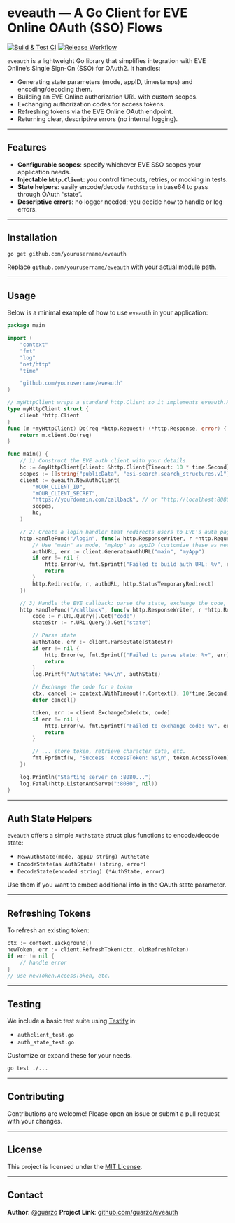 # eveauth — A Go Client for EVE Online OAuth (SSO) Flows
[![Build & Test CI](https://github.com/guarzo/eveauth/actions/workflows/ci.yml/badge.svg?branch=main)](https://github.com/guarzo/eveauth/actions/workflows/ci.yml)
[![Release Workflow](https://github.com/guarzo/eveauth/actions/workflows/release.yml/badge.svg)](https://github.com/guarzo/eveauth/actions/workflows/release.yml)



`eveauth` is a lightweight Go library that simplifies integration with EVE Online’s Single Sign-On (SSO) for OAuth2. It handles:

- Generating state parameters (mode, appID, timestamps) and encoding/decoding them.
- Building an EVE Online authorization URL with custom scopes.
- Exchanging authorization codes for access tokens.
- Refreshing tokens via the EVE Online OAuth endpoint.
- Returning clear, descriptive errors (no internal logging).

---

## Features

- **Configurable scopes**: specify whichever EVE SSO scopes your application needs.
- **Injectable `http.Client`**: you control timeouts, retries, or mocking in tests.
- **State helpers**: easily encode/decode `AuthState` in base64 to pass through OAuth “state”.
- **Descriptive errors**: no logger needed; you decide how to handle or log errors.

---

## Installation

```bash
go get github.com/yourusername/eveauth
```

Replace `github.com/yourusername/eveauth` with your actual module path.

---

## Usage

Below is a minimal example of how to use `eveauth` in your application:

```go
package main

import (
    "context"
    "fmt"
    "log"
    "net/http"
    "time"

    "github.com/yourusername/eveauth"
)

// myHttpClient wraps a standard http.Client so it implements eveauth.HttpClient.
type myHttpClient struct {
    client *http.Client
}
func (m *myHttpClient) Do(req *http.Request) (*http.Response, error) {
    return m.client.Do(req)
}

func main() {
    // 1) Construct the EVE auth client with your details.
    hc := &myHttpClient{client: &http.Client{Timeout: 10 * time.Second}}
    scopes := []string{"publicData", "esi-search.search_structures.v1"}
    client := eveauth.NewAuthClient(
        "YOUR_CLIENT_ID",
        "YOUR_CLIENT_SECRET",
        "https://yourdomain.com/callback", // or "http://localhost:8080/callback"
        scopes,
        hc,
    )

    // 2) Create a login handler that redirects users to EVE's auth page.
    http.HandleFunc("/login", func(w http.ResponseWriter, r *http.Request) {
        // Use "main" as mode, "myApp" as appID (customize these as needed)
        authURL, err := client.GenerateAuthURL("main", "myApp")
        if err != nil {
            http.Error(w, fmt.Sprintf("Failed to build auth URL: %v", err), http.StatusInternalServerError)
            return
        }
        http.Redirect(w, r, authURL, http.StatusTemporaryRedirect)
    })

    // 3) Handle the EVE callback: parse the state, exchange the code, etc.
    http.HandleFunc("/callback", func(w http.ResponseWriter, r *http.Request) {
        code := r.URL.Query().Get("code")
        stateStr := r.URL.Query().Get("state")

        // Parse state
        authState, err := client.ParseState(stateStr)
        if err != nil {
            http.Error(w, fmt.Sprintf("Failed to parse state: %v", err), http.StatusBadRequest)
            return
        }
        log.Printf("AuthState: %+v\n", authState)

        // Exchange the code for a token
        ctx, cancel := context.WithTimeout(r.Context(), 10*time.Second)
        defer cancel()

        token, err := client.ExchangeCode(ctx, code)
        if err != nil {
            http.Error(w, fmt.Sprintf("Failed to exchange code: %v", err), http.StatusUnauthorized)
            return
        }

        // ... store token, retrieve character data, etc.
        fmt.Fprintf(w, "Success! AccessToken: %s\n", token.AccessToken)
    })

    log.Println("Starting server on :8080...")
    log.Fatal(http.ListenAndServe(":8080", nil))
}
```

---

## Auth State Helpers

`eveauth` offers a simple `AuthState` struct plus functions to encode/decode state:

- `NewAuthState(mode, appID string) AuthState`
- `EncodeState(as AuthState) (string, error)`
- `DecodeState(encoded string) (*AuthState, error)`

Use them if you want to embed additional info in the OAuth state parameter.

---

## Refreshing Tokens

To refresh an existing token:

```go
ctx := context.Background()
newToken, err := client.RefreshToken(ctx, oldRefreshToken)
if err != nil {
    // handle error
}
// use newToken.AccessToken, etc.
```

---

## Testing

We include a basic test suite using [Testify](https://github.com/stretchr/testify) in:

- `authclient_test.go`
- `auth_state_test.go`

Customize or expand these for your needs.

```bash
go test ./...
```

---

## Contributing

Contributions are welcome! Please open an issue or submit a pull request with your changes.


---

## License

This project is licensed under the [MIT License](LICENSE).

---

## Contact

**Author**: [@guarzo](https://github.com/guarzo)
**Project Link**: [github.com/guarzo/eveauth](https://github.com/guarzo/eveauth)